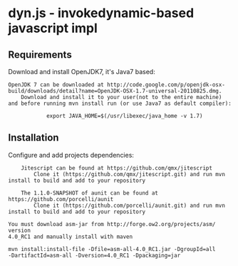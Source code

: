 # dyn.js - invokedynamic-based javascript impl

Requirements
------------

Download and install OpenJDK7, it's Java7 based:

    OpenJDK 7 can be downloaded at http://code.google.com/p/openjdk-osx-build/downloads/detail?name=OpenJDK-OSX-1.7-universal-20110825.dmg.
		Download and install it to your user(not to the entire machine) and before running mvn install run (or use Java7 as default compiler):
		
		 		export JAVA_HOME=$(/usr/libexec/java_home -v 1.7)
		
Installation
------------

Configure and add projects dependencies:

		Jitescript can be found at https://github.com/qmx/jitescript
			Clone it (https://github.com/qmx/jitescript.git) and run mvn install to build and add to your repository

		The 1.1.0-SNAPSHOT of aunit can be found at https://github.com/porcelli/aunit
			Clone it (https://github.com/porcelli/aunit.git) and run mvn install to build and add to your repository

    You must download asm-jar from http://forge.ow2.org/projects/asm/ version
    4.0_RC1 and manually install with maven

    mvn install:install-file -Dfile=asm-all-4.0_RC1.jar -DgroupId=all
    -DartifactId=asm-all -Dversion=4.0_RC1 -Dpackaging=jar
